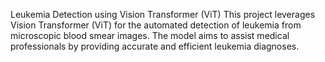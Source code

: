 Leukemia Detection using Vision Transformer (ViT)
This project leverages Vision Transformer (ViT) for the automated detection of leukemia from microscopic blood smear images. 
The model aims to assist medical professionals by providing accurate and efficient leukemia diagnoses.
